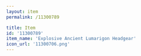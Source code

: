 ```yaml
---
layout: item
permalink: /11300789

title: Item
id: '11300789'
item_name: 'Explosive Ancient Lumarigon Headgear'
icon_url: '11300706.png'
---
```

